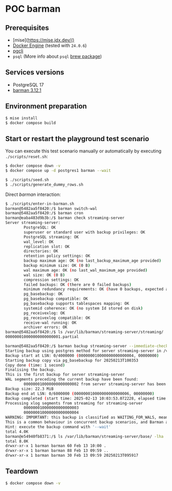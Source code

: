 # POC barman

## Prerequisites

- [mise](https://mise.jdx.dev/()
- [Docker Engine](https://docs.docker.com/engine/) (tested with `24.0.6`)
- [pgcli](https://www.pgcli.com/)
- `psql` (More info about `psql` [brew package](https://stackoverflow.com/a/49689589/261061))

## Services versions

- PostgreSQL 17
- [barman 3.12.1](https://github.com/EnterpriseDB/barman/releases/tag/release/3.12.1)

## Environment preparation

```sh
$ mise install
$ docker compose build
```

## Start or restart the playground test scenario

You can execute this test scenario manually or automatically by executing `./scripts/reset.sh`:

```sh
$ docker compose down -v
$ docker compose up -d postgres1 barman --wait
```

```sh
$ ./scripts/seed.sh
$ ./scripts/generate_dummy_rows.sh
```

Direct *barman* interaction:

```sh
$ ./scripts/enter-in-barman.sh
barman@5482aa5f8420:/$ barman switch-wal
barman@5482aa5f8420:/$ barman cron
barman@eaba483d9b3b:/$ barman check streaming-server
Server streaming-server:
        PostgreSQL: OK
        superuser or standard user with backup privileges: OK
        PostgreSQL streaming: OK
        wal_level: OK
        replication slot: OK
        directories: OK
        retention policy settings: OK
        backup maximum age: OK (no last_backup_maximum_age provided)
        backup minimum size: OK (0 B)
        wal maximum age: OK (no last_wal_maximum_age provided)
        wal size: OK (0 B)
        compression settings: OK
        failed backups: OK (there are 0 failed backups)
        minimum redundancy requirements: OK (have 0 backups, expected at least 0)
        pg_basebackup: OK
        pg_basebackup compatible: OK
        pg_basebackup supports tablespaces mapping: OK
        systemid coherence: OK (no system Id stored on disk)
        pg_receivexlog: OK
        pg_receivexlog compatible: OK
        receive-wal running: OK
        archiver errors: OK
barman@5482aa5f8420:/$ ls /var/lib/barman/streaming-server/streaming/
000000010000000000000001.partial

barman@5482aa5f8420:/$ barman backup streaming-server --immediate-checkpoint
Starting backup using postgres method for server streaming-server in /var/lib/barman/streaming-server/base/20250213T100353
Backup start at LSN: 0/4000000 (000000010000000000000004, 00000000)
Starting backup copy via pg_basebackup for 20250213T100353
Copy done (time: 1 second)
Finalising the backup.
This is the first backup for server streaming-server
WAL segments preceding the current backup have been found:
        000000010000000000000002 from server streaming-server has been removed
Backup size: 22.3 MiB
Backup end at LSN: 0/6000000 (000000010000000000000006, 00000000)
Backup completed (start time: 2025-02-13 10:03:53.072228, elapsed time: 1 second)
Processing xlog segments from streaming for streaming-server
        000000010000000000000003
        000000010000000000000004
WARNING: IMPORTANT: this backup is classified as WAITING_FOR_WALS, meaning that Barman has not received yet all the required WAL files for the backup consistency.
This is a common behaviour in concurrent backup scenarios, and Barman automatically set the backup as DONE once all the required WAL files have been archived.
Hint: execute the backup command with '--wait'
total 4.0K
barman@e54940fb8371:/$ ls /var/lib/barman/streaming-server/base/ -lha
total 8.0K
drwxr-xr-x 1 barman barman 60 Feb 13 10:00 .
drwxr-xr-x 1 barman barman 88 Feb 13 09:59 ..
drwxr-xr-x 1 barman barman 30 Feb 13 09:59 20250213T095917

```

## Teardown

```sh
$ docker compose down -v
```
